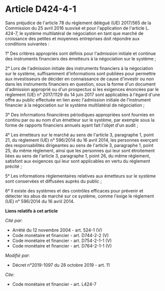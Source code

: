 # Article D424-4-1

Sans préjudice de l'article 78 du règlement délégué (UE) 2017/565 de la Commission du 25 avril 2016 susvisé et pour
l'application de l'article L. 424-7, le système multilatéral de négociation en tant que marché de croissance des petites et
moyennes entreprises doit répondre aux conditions suivantes :

1° Des critères appropriés sont définis pour l'admission initiale et continue des instruments financiers des émetteurs à la
négociation sur le système ;

2° Lors de l'admission initiale des instruments financiers à la négociation sur le système, suffisamment d'informations sont
publiées pour permettre aux investisseurs de décider en connaissance de cause d'investir ou non dans les instruments
financiers en question, sous la forme d'un document d'admission approprié ou d'un prospectus si les exigences énoncées par le
règlement (UE) n° 2017/1129 du 14 juin 2017 sont applicables à l'égard d'une offre au public effectuée en lien avec
l'admission initiale de l'instrument financier à la négociation sur le système multilatéral de négociation ;

3° Des informations financières périodiques appropriées sont fournies en continu par ou au nom d'un émetteur sur le système,
par exemple sous la forme de rapports financiers annuels ayant fait l'objet d'un audit ;

4° Les émetteurs sur le marché au sens de l'article 3, paragraphe 1, point 21, du règlement (UE) n° 596/2014 du 16 avril
2014, les personnes exerçant des responsabilités dirigeantes au sens de l'article 3, paragraphe 1, point 25, du même
règlement, ainsi que les personnes qui leur sont étroitement liées au sens de l'article 3, paragraphe 1, point 26, du même
règlement, satisfont aux exigences qui leur sont applicables en vertu du règlement précité ;

5° Les informations réglementaires relatives aux émetteurs sur le système sont conservées et diffusées auprès du public ;

6° Il existe des systèmes et des contrôles efficaces pour prévenir et détecter les abus de marché sur ce système, comme
l'exige le règlement (UE) n° 596/2014 du 16 avril 2014.

**Liens relatifs à cet article**

_Cité par_:

  - Arrêté du 12 novembre 2004 - art. 524-1 (V)
  - Code monétaire et financier - art. D744-2-2 (V)
  - Code monétaire et financier - art. D754-2-1-1 (V)
  - Code monétaire et financier - art. D764-2-1-1 (V)

_Modifié par_:

  - Décret n°2019-1097 du 28 octobre 2019 - art. 11

_Cite_:

  - Code monétaire et financier - art. L424-7
